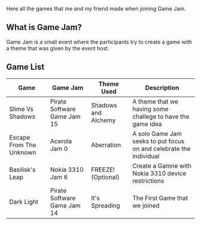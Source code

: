 Here all the games that me and my friend made when joining Game Jam. 

## What is Game Jam? <br>
Game Jam is a small event where the participants try to create a game with a theme that was given by the event host.

## Game List <Br>
|Game|Game Jam|Theme Used|Description|
|---|---|---|---|
|Slime Vs Shadows|Pirate Software Game Jam 15|Shadows and Alchemy|A theme that we having some challege to have the game idea|
|Escape From The Unknown|Acerola Jam 0|Aberration|A solo Game Jam seeks to put focus on and celebrate the individual|
|Basilisk's Leap|Nokia 3310 Jam 6|FREEZE! (Optional)|Create a Gamne with Nokia 3310 device restrictions|
|Dark Light|Pirate Software Game Jam 14|It's Spreading|The First Game that we joined|
